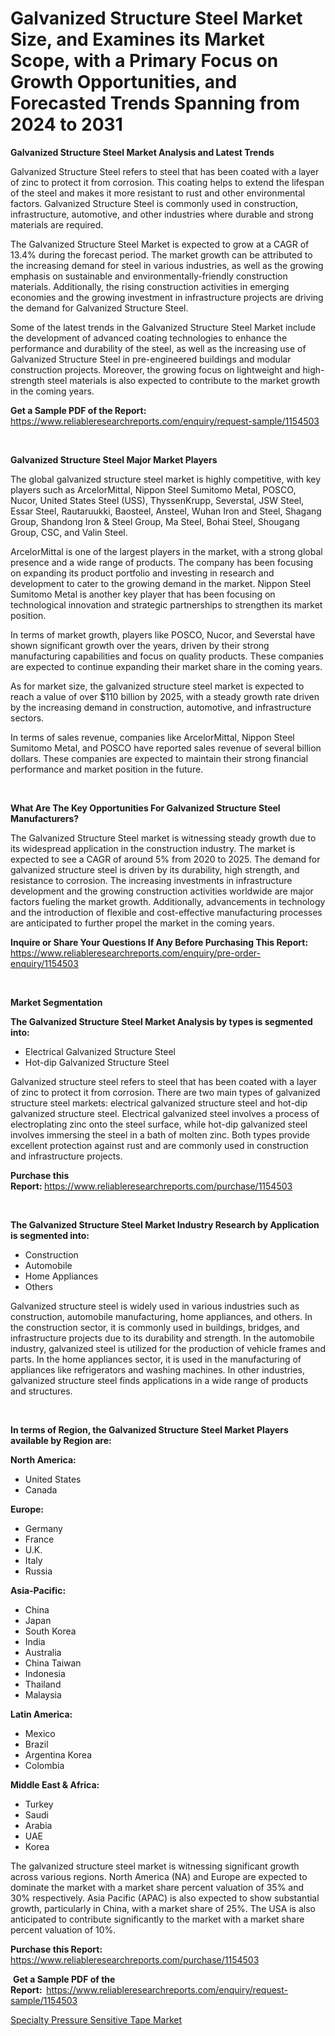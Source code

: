 <p><h1>Galvanized Structure Steel Market Size, and Examines its Market Scope, with a Primary Focus on Growth Opportunities, and Forecasted Trends Spanning from 2024 to 2031</h1></p><p><strong>Galvanized Structure Steel Market Analysis and Latest Trends</strong></p>
<p><p>Galvanized Structure Steel refers to steel that has been coated with a layer of zinc to protect it from corrosion. This coating helps to extend the lifespan of the steel and makes it more resistant to rust and other environmental factors. Galvanized Structure Steel is commonly used in construction, infrastructure, automotive, and other industries where durable and strong materials are required.</p><p>The Galvanized Structure Steel Market is expected to grow at a CAGR of 13.4% during the forecast period. The market growth can be attributed to the increasing demand for steel in various industries, as well as the growing emphasis on sustainable and environmentally-friendly construction materials. Additionally, the rising construction activities in emerging economies and the growing investment in infrastructure projects are driving the demand for Galvanized Structure Steel.</p><p>Some of the latest trends in the Galvanized Structure Steel Market include the development of advanced coating technologies to enhance the performance and durability of the steel, as well as the increasing use of Galvanized Structure Steel in pre-engineered buildings and modular construction projects. Moreover, the growing focus on lightweight and high-strength steel materials is also expected to contribute to the market growth in the coming years.</p></p>
<p><strong>Get a Sample PDF of the Report:&nbsp;</strong> <a href="https://www.reliableresearchreports.com/enquiry/request-sample/1154503">https://www.reliableresearchreports.com/enquiry/request-sample/1154503</a></p>
<p>&nbsp;</p>
<p><strong>Galvanized Structure Steel Major Market Players</strong></p>
<p><p>The global galvanized structure steel market is highly competitive, with key players such as ArcelorMittal, Nippon Steel Sumitomo Metal, POSCO, Nucor, United States Steel (USS), ThyssenKrupp, Severstal, JSW Steel, Essar Steel, Rautaruukki, Baosteel, Ansteel, Wuhan Iron and Steel, Shagang Group, Shandong Iron & Steel Group, Ma Steel, Bohai Steel, Shougang Group, CSC, and Valin Steel. </p><p>ArcelorMittal is one of the largest players in the market, with a strong global presence and a wide range of products. The company has been focusing on expanding its product portfolio and investing in research and development to cater to the growing demand in the market. Nippon Steel Sumitomo Metal is another key player that has been focusing on technological innovation and strategic partnerships to strengthen its market position.</p><p>In terms of market growth, players like POSCO, Nucor, and Severstal have shown significant growth over the years, driven by their strong manufacturing capabilities and focus on quality products. These companies are expected to continue expanding their market share in the coming years.</p><p>As for market size, the galvanized structure steel market is expected to reach a value of over $110 billion by 2025, with a steady growth rate driven by the increasing demand in construction, automotive, and infrastructure sectors.</p><p>In terms of sales revenue, companies like ArcelorMittal, Nippon Steel Sumitomo Metal, and POSCO have reported sales revenue of several billion dollars. These companies are expected to maintain their strong financial performance and market position in the future.</p></p>
<p>&nbsp;</p>
<p><strong>What Are The Key Opportunities For Galvanized Structure Steel Manufacturers?</strong></p>
<p><p>The Galvanized Structure Steel market is witnessing steady growth due to its widespread application in the construction industry. The market is expected to see a CAGR of around 5% from 2020 to 2025. The demand for galvanized structure steel is driven by its durability, high strength, and resistance to corrosion. The increasing investments in infrastructure development and the growing construction activities worldwide are major factors fueling the market growth. Additionally, advancements in technology and the introduction of flexible and cost-effective manufacturing processes are anticipated to further propel the market in the coming years.</p></p>
<p><strong>Inquire or Share Your Questions If Any Before Purchasing This Report:</strong> <a href="https://www.reliableresearchreports.com/enquiry/pre-order-enquiry/1154503">https://www.reliableresearchreports.com/enquiry/pre-order-enquiry/1154503</a></p>
<p>&nbsp;</p>
<p><strong>Market Segmentation</strong></p>
<p><strong>The Galvanized Structure Steel Market Analysis by types is segmented into:</strong></p>
<p><ul><li>Electrical Galvanized Structure Steel</li><li>Hot-dip Galvanized Structure Steel</li></ul></p>
<p><p>Galvanized structure steel refers to steel that has been coated with a layer of zinc to protect it from corrosion. There are two main types of galvanized structure steel markets: electrical galvanized structure steel and hot-dip galvanized structure steel. Electrical galvanized steel involves a process of electroplating zinc onto the steel surface, while hot-dip galvanized steel involves immersing the steel in a bath of molten zinc. Both types provide excellent protection against rust and are commonly used in construction and infrastructure projects.</p></p>
<p><strong>Purchase this Report:&nbsp;</strong><a href="https://www.reliableresearchreports.com/purchase/1154503">https://www.reliableresearchreports.com/purchase/1154503</a></p>
<p>&nbsp;</p>
<p><strong>The Galvanized Structure Steel Market Industry Research by Application is segmented into:</strong></p>
<p><ul><li>Construction</li><li>Automobile</li><li>Home Appliances</li><li>Others</li></ul></p>
<p><p>Galvanized structure steel is widely used in various industries such as construction, automobile manufacturing, home appliances, and others. In the construction sector, it is commonly used in buildings, bridges, and infrastructure projects due to its durability and strength. In the automobile industry, galvanized steel is utilized for the production of vehicle frames and parts. In the home appliances sector, it is used in the manufacturing of appliances like refrigerators and washing machines. In other industries, galvanized structure steel finds applications in a wide range of products and structures.</p></p>
<p>&nbsp;</p>
<p><strong>In terms of Region, the Galvanized Structure Steel Market Players available by Region are:</strong></p>
<p>
    <p> <strong> North America: </strong>
        <ul>
            <li>United States</li>
            <li>Canada</li>
        </ul>
        </p> 
    <p> <strong> Europe: </strong>
        <ul>
            <li>Germany</li>
            <li>France</li>
            <li>U.K.</li>
            <li>Italy</li>
            <li>Russia</li>
        </ul>
        </p> 
    <p> <strong> Asia-Pacific: </strong>
        <ul>
            <li>China</li>
            <li>Japan</li>
            <li>South Korea</li>
            <li>India</li>
            <li>Australia</li>
            <li>China Taiwan</li>
            <li>Indonesia</li>
            <li>Thailand</li>
            <li>Malaysia</li>
        </ul>
        </p> 
    <p> <strong> Latin America: </strong>
        <ul>
            <li>Mexico</li>
            <li>Brazil</li>
            <li>Argentina Korea</li>
            <li>Colombia</li>
        </ul>
        </p> 
    <p> <strong> Middle East & Africa: </strong>
        <ul>
            <li>Turkey</li>
            <li>Saudi</li>
            <li>Arabia</li>
            <li>UAE</li>
            <li>Korea</li>
        </ul>
    </p>
    </p>
<p><p>The galvanized structure steel market is witnessing significant growth across various regions. North America (NA) and Europe are expected to dominate the market with a market share percent valuation of 35% and 30% respectively. Asia Pacific (APAC) is also expected to show substantial growth, particularly in China, with a market share of 25%. The USA is also anticipated to contribute significantly to the market with a market share percent valuation of 10%.</p></p>
<p><strong>Purchase this Report: </strong><a href="https://www.reliableresearchreports.com/purchase/1154503">https://www.reliableresearchreports.com/purchase/1154503</a></p>
<p>&nbsp;<strong>Get a Sample PDF of the Report:&nbsp;&nbsp;</strong><a href="https://www.reliableresearchreports.com/enquiry/request-sample/1154503">https://www.reliableresearchreports.com/enquiry/request-sample/1154503</a></p>
<p><strong></strong></p>
<p><p><a href="https://github.com/nicholepatriciadoylenwnrjr0/Market-Research-Report-List-1/blob/main/specialty-pressure-sensitive-tape-market.md">Specialty Pressure Sensitive Tape Market</a></p></p>